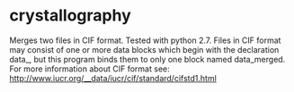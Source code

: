 crystallography
===============

Merges two files in CIF format. Tested with python 2.7.
Files in CIF format may consist of one or more data blocks which begin with the declaration data_, but
this program binds them to only one block named data_merged.
For more information about CIF format see:
http://www.iucr.org/__data/iucr/cif/standard/cifstd1.html
